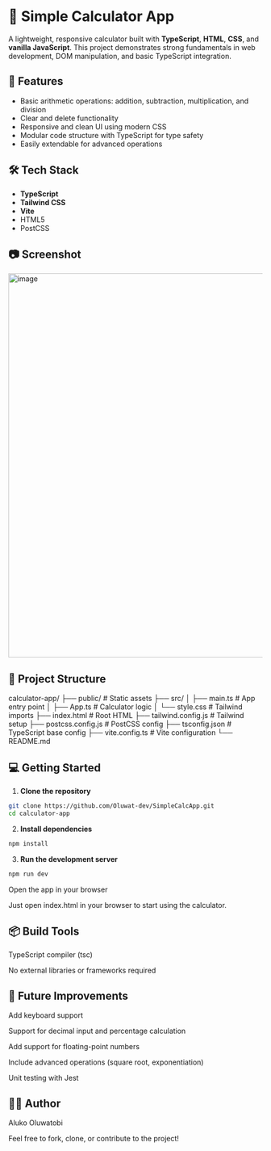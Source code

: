 # 🔢 Simple Calculator App

A lightweight, responsive calculator built with **TypeScript**, **HTML**, **CSS**, and **vanilla JavaScript**. This project demonstrates strong fundamentals in web development, DOM manipulation, and basic TypeScript integration.

## 🚀 Features

- Basic arithmetic operations: addition, subtraction, multiplication, and division  
- Clear and delete functionality  
- Responsive and clean UI using modern CSS  
- Modular code structure with TypeScript for type safety  
- Easily extendable for advanced operations

## 🛠️ Tech Stack

- **TypeScript**
- **Tailwind CSS**
- **Vite**
- HTML5
- PostCSS

## 📷 Screenshot

<img width="761" alt="image" src="https://github.com/user-attachments/assets/6cacdd21-5851-4d10-b09f-d338d1ab5fcf" />


## 📁 Project Structure
calculator-app/
├── public/ # Static assets
├── src/
│ ├── main.ts # App entry point
│ ├── App.ts # Calculator logic
│ └── style.css # Tailwind imports
├── index.html # Root HTML
├── tailwind.config.js # Tailwind setup
├── postcss.config.js # PostCSS config
├── tsconfig.json # TypeScript base config
├── vite.config.ts # Vite configuration
└── README.md


## 💻 Getting Started

1. **Clone the repository**
```bash
git clone https://github.com/Oluwat-dev/SimpleCalcApp.git
cd calculator-app
```
2. **Install dependencies**
 ```bash
npm install
```
3. **Run the development server**
 ```bash
npm run dev
```



Open the app in your browser

Just open index.html in your browser to start using the calculator.

## 📦 Build Tools
TypeScript compiler (tsc)

No external libraries or frameworks required

## 📌 Future Improvements
Add keyboard support

Support for decimal input and percentage calculation

Add support for floating-point numbers

Include advanced operations (square root, exponentiation)

Unit testing with Jest

## 🧑‍💻 Author
Aluko Oluwatobi


Feel free to fork, clone, or contribute to the project!

